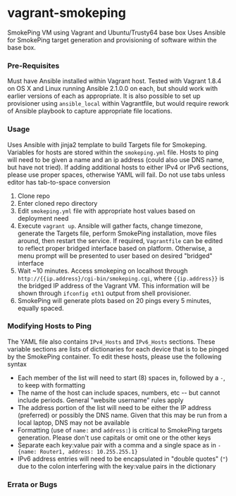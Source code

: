 # vagrant-smokeping
SmokePing VM using Vagrant and Ubuntu/Trusty64 base box
Uses Ansible for SmokePing target generation and provisioning of software within the base box.  

### Pre-Requisites
Must have Ansible installed within Vagrant host.  Tested with Vagrant 1.8.4 on OS X and Linux running Ansible 2.1.0.0 on each, but should work with earlier versions of each as appropriate.
It is also possible to set up provisioner using `ansible_local` within Vagrantfile, but would require rework of Ansible playbook to capture appropriate file locations.

### Usage
Uses Ansible with jinja2 template to build Targets file for Smokeping.  Variables for hosts are stored within the `smokeping.yml` file.
Hosts to ping will need to be given a name and an ip address (could also use DNS name, but have not tried).  If adding additional hosts to either IPv4 or IPv6 sections, please use proper spaces, otherwise YAML will fail.  Do not use tabs unless editor has tab-to-space conversion

1. Clone repo
2. Enter cloned repo directory
2. Edit `smokeping.yml` file with appropriate host values based on deployment need
3. Execute `vagrant up`.  Ansible will gather facts, change timezone, generate the Targets file, perform SmokePing installation, move files around, then restart the service.  If required, `Vagrantfile` can be edited to reflect proper bridged interface based on platform.  Otherwise, a menu prompt will be presented to user based on desired "bridged" interface
4. Wait ~10 minutes.  Access smokeping on localhost through `http://{{ip.address}/cgi-bin/smokeping.cgi`, where `{{ip.address}}` is the bridged IP address of the Vagrant VM.  This information will be shown through `ifconfig eth1` output from shell provisioner.
5. SmokePing will generate plots based on 20 pings every 5 minutes, equally spaced.

### Modifying Hosts to Ping
The YAML file also contains `IPv4_Hosts` and `IPv6_Hosts` sections.  These variable sections are lists of dictionaries for each device that is to be pinged by the SmokePing container.  To edit these hosts, please use the following syntax

* Each member of the list will need to start (8) spaces in, followed by a `-`, to keep with formatting
* The name of the host can include spaces, numbers, etc -- but cannot include periods.  General "website username" rules apply
* The address portion of the list will need to be either the IP address (preferred) or possibly the DNS name.  Given that this may be run from a local laptop, DNS may not be available
* Formatting (use of `name:` and `address:`) is critical to SmokePing targets generation.  Please don't use capitals or omit one or the other keys
* Separate each key:value pair with a comma and a single space as in `- {name: Router1, address: 10.255.255.1}`
* IPv6 address entries will need to be encapsulated in "double quotes" (`"`) due to the colon interfering with the key:value pairs in the dictionary

### Errata or Bugs
